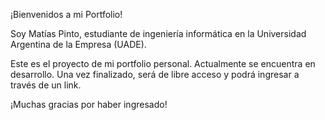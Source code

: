 ¡Bienvenidos a mi Portfolio!

Soy Matías Pinto, estudiante de ingeniería informática en la Universidad Argentina de la Empresa (UADE).

Este es el proyecto de mi portfolio personal. Actualmente se encuentra en desarrollo. Una vez finalizado, será de libre acceso y podrá
ingresar a través de un link.

¡Muchas gracias por haber ingresado!
